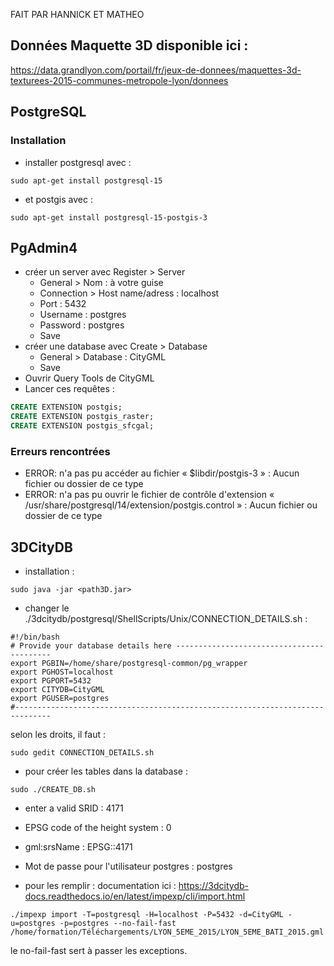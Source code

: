 FAIT PAR HANNICK ET MATHEO

## Données Maquette 3D disponible ici :
https://data.grandlyon.com/portail/fr/jeux-de-donnees/maquettes-3d-texturees-2015-communes-metropole-lyon/donnees

## PostgreSQL

### Installation
- installer postgresql avec :
```shell
sudo apt-get install postgresql-15
```
- et postgis avec : 
```shell
sudo apt-get install postgresql-15-postgis-3
```

## PgAdmin4

- créer un server avec Register > Server
  - General > Nom : à votre guise
  - Connection > Host name/adress : localhost
  - Port : 5432
  - Username : postgres
  - Password : postgres
  - Save
- créer une database avec Create > Database
  - General > Database : CityGML
  - Save
- Ouvrir Query Tools de CityGML
- Lancer ces requêtes :
```sql
CREATE EXTENSION postgis;
CREATE EXTENSION postgis_raster;
CREATE EXTENSION postgis_sfcgal;
```

### Erreurs rencontrées
- ERROR:  n'a pas pu accéder au fichier « $libdir/postgis-3 » : Aucun fichier ou dossier de ce type
- ERROR:  n'a pas pu ouvrir le fichier de contrôle d'extension « /usr/share/postgresql/14/extension/postgis.control » : Aucun fichier ou dossier de ce type 

## 3DCityDB
- installation : 
```shell
sudo java -jar <path3D.jar>
```
- changer le ./3dcitydb/postgresql/ShellScripts/Unix/CONNECTION_DETAILS.sh : 
```shell
#!/bin/bash
# Provide your database details here ------------------------------------------
export PGBIN=/home/share/postgresql-common/pg_wrapper
export PGHOST=localhost
export PGPORT=5432
export CITYDB=CityGML
export PGUSER=postgres
#------------------------------------------------------------------------------
```
selon les droits, il faut : 
```shell
sudo gedit CONNECTION_DETAILS.sh
```
- pour créer les tables dans la database :
```shell
sudo ./CREATE_DB.sh
```
- enter a valid SRID : 4171
- EPSG code of the height system : 0
- gml:srsName : EPSG::4171
- Mot de passe pour l'utilisateur postgres : postgres 

- pour les remplir :
documentation ici : https://3dcitydb-docs.readthedocs.io/en/latest/impexp/cli/import.html

```shell
./impexp import -T=postgresql -H=localhost -P=5432 -d=CityGML -u=postgres -p=postgres --no-fail-fast /home/formation/Téléchargements/LYON_5EME_2015/LYON_5EME_BATI_2015.gml
```
le no-fail-fast sert à passer les exceptions.
